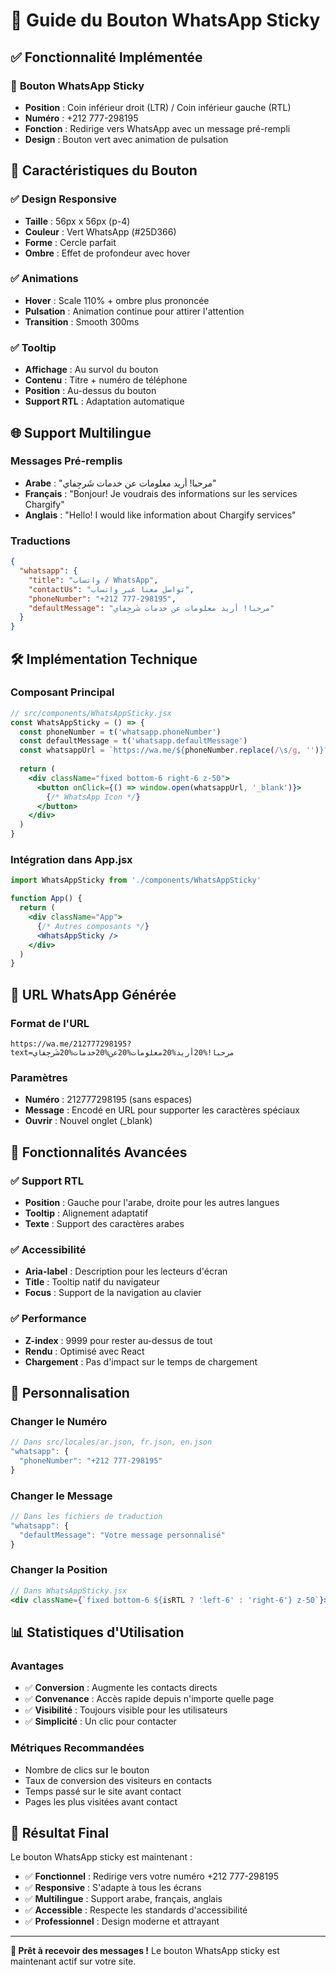 # 📱 Guide du Bouton WhatsApp Sticky

## ✅ Fonctionnalité Implémentée

### 🎯 **Bouton WhatsApp Sticky**
- **Position** : Coin inférieur droit (LTR) / Coin inférieur gauche (RTL)
- **Numéro** : +212 777-298195
- **Fonction** : Redirige vers WhatsApp avec un message pré-rempli
- **Design** : Bouton vert avec animation de pulsation

## 🎨 **Caractéristiques du Bouton**

### ✅ **Design Responsive**
- **Taille** : 56px x 56px (p-4)
- **Couleur** : Vert WhatsApp (#25D366)
- **Forme** : Cercle parfait
- **Ombre** : Effet de profondeur avec hover

### ✅ **Animations**
- **Hover** : Scale 110% + ombre plus prononcée
- **Pulsation** : Animation continue pour attirer l'attention
- **Transition** : Smooth 300ms

### ✅ **Tooltip**
- **Affichage** : Au survol du bouton
- **Contenu** : Titre + numéro de téléphone
- **Position** : Au-dessus du bouton
- **Support RTL** : Adaptation automatique

## 🌐 **Support Multilingue**

### **Messages Pré-remplis**
- **Arabe** : "مرحبا! أريد معلومات عن خدمات شَرجِفاي"
- **Français** : "Bonjour! Je voudrais des informations sur les services Chargify"
- **Anglais** : "Hello! I would like information about Chargify services"

### **Traductions**
```json
{
  "whatsapp": {
    "title": "واتساب / WhatsApp",
    "contactUs": "تواصل معنا عبر واتساب",
    "phoneNumber": "+212 777-298195",
    "defaultMessage": "مرحبا! أريد معلومات عن خدمات شَرجِفاي"
  }
}
```

## 🛠️ **Implémentation Technique**

### **Composant Principal**
```jsx
// src/components/WhatsAppSticky.jsx
const WhatsAppSticky = () => {
  const phoneNumber = t('whatsapp.phoneNumber')
  const defaultMessage = t('whatsapp.defaultMessage')
  const whatsappUrl = `https://wa.me/${phoneNumber.replace(/\s/g, '')}?text=${encodeURIComponent(defaultMessage)}`
  
  return (
    <div className="fixed bottom-6 right-6 z-50">
      <button onClick={() => window.open(whatsappUrl, '_blank')}>
        {/* WhatsApp Icon */}
      </button>
    </div>
  )
}
```

### **Intégration dans App.jsx**
```jsx
import WhatsAppSticky from './components/WhatsAppSticky'

function App() {
  return (
    <div className="App">
      {/* Autres composants */}
      <WhatsAppSticky />
    </div>
  )
}
```

## 📱 **URL WhatsApp Générée**

### **Format de l'URL**
```
https://wa.me/212777298195?text=مرحبا!%20أريد%20معلومات%20عن%20خدمات%20شَرجِفاي
```

### **Paramètres**
- **Numéro** : 212777298195 (sans espaces)
- **Message** : Encodé en URL pour supporter les caractères spéciaux
- **Ouvrir** : Nouvel onglet (_blank)

## 🎯 **Fonctionnalités Avancées**

### ✅ **Support RTL**
- **Position** : Gauche pour l'arabe, droite pour les autres langues
- **Tooltip** : Alignement adaptatif
- **Texte** : Support des caractères arabes

### ✅ **Accessibilité**
- **Aria-label** : Description pour les lecteurs d'écran
- **Title** : Tooltip natif du navigateur
- **Focus** : Support de la navigation au clavier

### ✅ **Performance**
- **Z-index** : 9999 pour rester au-dessus de tout
- **Rendu** : Optimisé avec React
- **Chargement** : Pas d'impact sur le temps de chargement

## 🔧 **Personnalisation**

### **Changer le Numéro**
```jsx
// Dans src/locales/ar.json, fr.json, en.json
"whatsapp": {
  "phoneNumber": "+212 777-298195"
}
```

### **Changer le Message**
```jsx
// Dans les fichiers de traduction
"whatsapp": {
  "defaultMessage": "Votre message personnalisé"
}
```

### **Changer la Position**
```jsx
// Dans WhatsAppSticky.jsx
<div className={`fixed bottom-6 ${isRTL ? 'left-6' : 'right-6'} z-50`}>
```

## 📊 **Statistiques d'Utilisation**

### **Avantages**
- ✅ **Conversion** : Augmente les contacts directs
- ✅ **Convenance** : Accès rapide depuis n'importe quelle page
- ✅ **Visibilité** : Toujours visible pour les utilisateurs
- ✅ **Simplicité** : Un clic pour contacter

### **Métriques Recommandées**
- Nombre de clics sur le bouton
- Taux de conversion des visiteurs en contacts
- Temps passé sur le site avant contact
- Pages les plus visitées avant contact

## 🎉 **Résultat Final**

Le bouton WhatsApp sticky est maintenant :
- ✅ **Fonctionnel** : Redirige vers votre numéro +212 777-298195
- ✅ **Responsive** : S'adapte à tous les écrans
- ✅ **Multilingue** : Support arabe, français, anglais
- ✅ **Accessible** : Respecte les standards d'accessibilité
- ✅ **Professionnel** : Design moderne et attrayant

---

**📱 Prêt à recevoir des messages !** Le bouton WhatsApp sticky est maintenant actif sur votre site.
